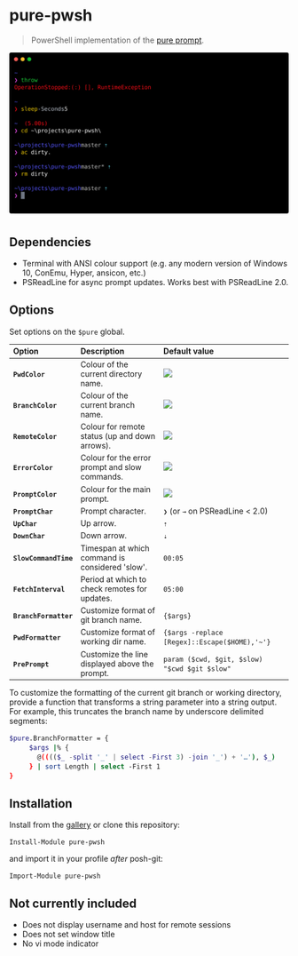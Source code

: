 # pure-pwsh

> PowerShell implementation of the [pure prompt](https://github.com/sindresorhus/pure).

![](screenshot.svg)

## Dependencies

- Terminal with ANSI colour support
  (e.g. any modern version of Windows 10, ConEmu, Hyper, ansicon, etc.)
- PSReadLine for async prompt updates. Works best with PSReadLine 2.0.

## Options

Set options on the `$pure` global.

| Option                | Description                                     | Default value                                      |
| :-------------------- | :---------------------------------------------- | :------------------------------------------------- |
| **`PwdColor`**        | Colour of the current directory name.           | <img src="https://placehold.it/16/0000aa?text=+"/> |
| **`BranchColor`**     | Colour of the current branch name.              | <img src="https://placehold.it/16/aaaaaa?text=+"/> |
| **`RemoteColor`**     | Colour for remote status (up and down arrows).  | <img src="https://placehold.it/16/00aaaa?text=+"/> |
| **`ErrorColor`**      | Colour for the error prompt and slow commands.  | <img src="https://placehold.it/16/aa0000?text=+"/> |
| **`PromptColor`**     | Colour for the main prompt.                     | <img src="https://placehold.it/16/aa00aa?text=+"/> |
| **`PromptChar`**      | Prompt character.                               | `❯` (or `→` on PSReadLine < 2.0)                   |
| **`UpChar`**          | Up arrow.                                       | `⇡`                                                |
| **`DownChar`**        | Down arrow.                                     | `⇣`                                                |
| **`SlowCommandTime`** | Timespan at which command is considered 'slow'. | `00:05`                                            |
| **`FetchInterval`**   | Period at which to check remotes for updates.   | `05:00`                                            |
| **`BranchFormatter`** | Customize format of git branch name.            | `{$args}`                                          |
| **`PwdFormatter`**    | Customize format of working dir name.           | `{$args -replace [Regex]::Escape($HOME),'~'}`      |
| **`PrePrompt`**       | Customize the line displayed above the prompt.  | `param ($cwd, $git, $slow) "$cwd $git $slow"`      |

To customize the formatting of the current git branch or working directory, provide a function that
transforms a string parameter into a string output. For example, this truncates the branch name by
underscore delimited segments:

```sh
$pure.BranchFormatter = {
     $args |% {
       @(((($_ -split '_' | select -First 3) -join '_') + '…'), $_)
     } | sort Length | select -First 1
}
```

## Installation

Install from the [gallery](https://www.powershellgallery.com/packages/pure-pwsh) or clone this repository:

```shell
Install-Module pure-pwsh
```

and import it in your profile _after_ posh-git:

```shell
Import-Module pure-pwsh
```

## Not currently included

- Does not display username and host for remote sessions
- Does not set window title
- No vi mode indicator
